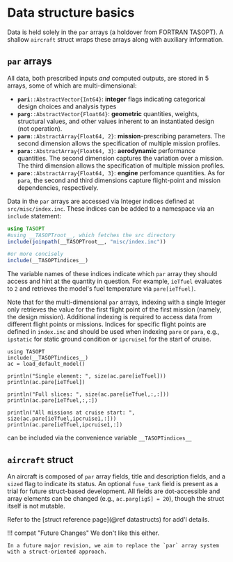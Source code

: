 # Data structure basics

Data is held solely in the `par` arrays (a holdover from FORTRAN TASOPT). A shallow `aircraft` struct wraps these arrays along with auxiliary information.

## `par` arrays

All data, both prescribed inputs *and* computed outputs,  are stored in 5 arrays, some of which are multi-dimensional:

  - **`pari`**`::AbstractVector{Int64}`:  **integer** flags indicating categorical design choices and analysis types
  - **`parg`**`::AbstractVector{Float64}`:  **geometric** quantities, weights, structural values, and other values inherent to an instantiated design (not operation).
  - **`parm`**`::AbstractArray{Float64, 2}`:  **mission**-prescribing parameters. The second dimension allows the specification of multiple mission profiles.
  - **`para`**`::AbstractArray{Float64, 3}`:  **aerodynamic** performance quantities. The second dimension captures the variation over a mission. The third dimension allows the specification of multiple mission profiles.
  - **`pare`**`::AbstractArray{Float64, 3}`:  **engine** perfomance quantities. As for `para`, the second and third dimensions capture flight-point and mission dependencies, respectively.

Data in the `par` arrays are accessed via Integer indices defined at `src/misc/index.inc`. These indices can be added to a namespace via an `include` statement:

```julia
using TASOPT
#using __TASOPTroot__, which fetches the src directory
include(joinpath(__TASOPTroot__, "misc/index.inc"))

#or more concisely
include(__TASOPTindices__)
```

The variable names of these indices indicate which `par` array they should access and hint at the quantity in question. For example, `ieTfuel` evaluates to `2` and retrieves the model's fuel temperature via `pare[ieTfuel]`. 

Note that for the multi-dimensional `par` arrays, indexing with a single Integer only retrieves the value for the first flight point of the first mission (namely, the design mission). Additional indexing is required to access data from different flight points or missions. Indices for specific flight points are defined in `index.inc` and should be used when indexing `pare` or `para`, e.g., `ipstatic` for static ground condition or `ipcruise1` for the start of cruise.


```@example dataaccess
using TASOPT
include(__TASOPTindices__)
ac = load_default_model()

println("Single element: ", size(ac.pare[ieTfuel]))
println(ac.pare[ieTfuel])

println("Full slices: ", size(ac.pare[ieTfuel,:,:]))
println(ac.pare[ieTfuel,:,:])

println("All missions at cruise start: ", size(ac.pare[ieTfuel,ipcruise1,:]))
println(ac.pare[ieTfuel,ipcruise1,:])

```



can be included via the convenience variable `__TASOPTindices__`






## `aircraft` struct

An aircraft is composed of `par` array fields, title and description fields, and a `sized` flag to indicate its status. An optional `fuse_tank` field is present as a trial for future struct-based development. All fields are dot-accessible and array elements can be changed (e.g., `ac.parg[igS] = 20`), though the struct itself is not mutable.

Refer to the [struct reference page](@ref datastructs) for add'l details.


!!! compat "Future Changes"
    We don't like this either.

    In a future major revision, we aim to replace the `par` array system with a struct-oriented approach.
